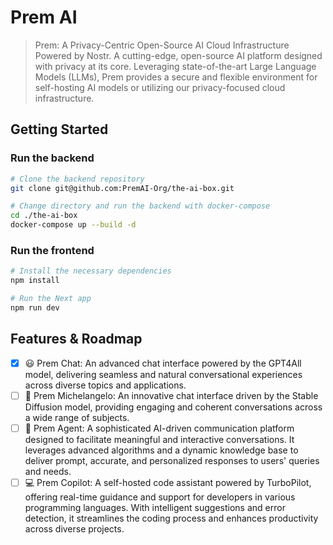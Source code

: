 # Prem AI

> Prem: A Privacy-Centric Open-Source AI Cloud Infrastructure Powered by Nostr. A cutting-edge, open-source AI platform designed with privacy at its core. Leveraging state-of-the-art Large Language Models (LLMs), Prem provides a secure and flexible environment for self-hosting AI models or utilizing our privacy-focused cloud infrastructure.

## Getting Started

### Run the backend

```bash
# Clone the backend repository
git clone git@github.com:PremAI-Org/the-ai-box.git

# Change directory and run the backend with docker-compose
cd ./the-ai-box
docker-compose up --build -d
```
### Run the frontend

```bash
# Install the necessary dependencies
npm install

# Run the Next app
npm run dev
```

## Features & Roadmap

- [x] 😃 Prem Chat: An advanced chat interface powered by the GPT4All model, delivering seamless and natural conversational experiences across diverse topics and applications.
- [ ] 🎨 Prem Michelangelo: An innovative chat interface driven by the Stable Diffusion model, providing engaging and coherent conversations across a wide range of subjects. 
- [ ] 🤖 Prem Agent: A sophisticated AI-driven communication platform designed to facilitate meaningful and interactive conversations. It leverages advanced algorithms and a dynamic knowledge base to deliver prompt, accurate, and personalized responses to users' queries and needs.
- [ ] 💻 Prem Copilot: A self-hosted code assistant powered by TurboPilot, offering real-time guidance and support for developers in various programming languages. With intelligent suggestions and error detection, it streamlines the coding process and enhances productivity across diverse projects.